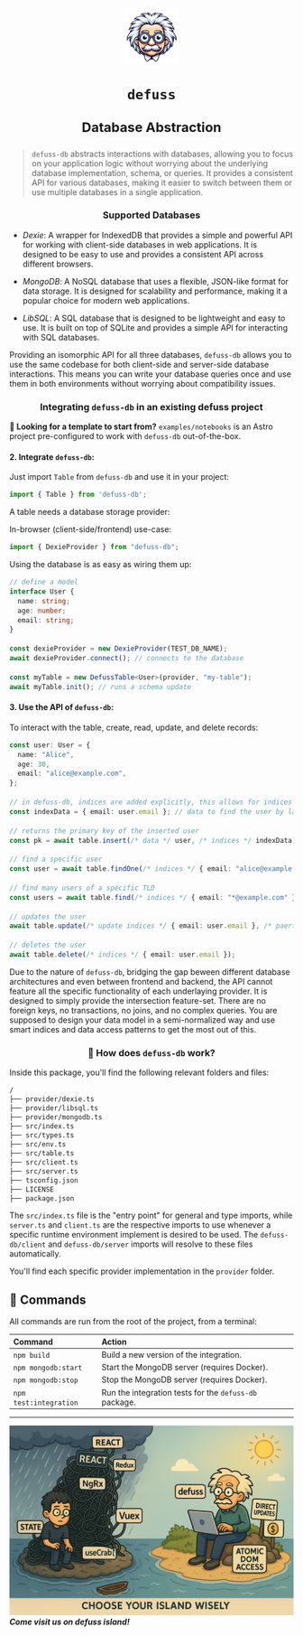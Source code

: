 <h1 align="center">

<img src="assets/defuss_mascott.png" width="100px" />

<p align="center">
  <code>defuss</code>
</p>

<sup align="center">

Database Abstraction

</sup>

</h1>


> `defuss-db` abstracts interactions with databases, allowing you to focus on your application logic without worrying about the underlying database implementation, schema, or queries. It provides a consistent API for various databases, making it easier to switch between them or use multiple databases in a single application.


<h3 align="center">

Supported Databases

</h3>

- *Dexie*: A wrapper for IndexedDB that provides a simple and powerful API for working with client-side databases in web applications. It is designed to be easy to use and provides a consistent API across different browsers.

- *MongoDB*: A NoSQL database that uses a flexible, JSON-like format for data storage. It is designed for scalability and performance, making it a popular choice for modern web applications.

- *LibSQL*: A SQL database that is designed to be lightweight and easy to use. It is built on top of SQLite and provides a simple API for interacting with SQL databases.

Providing an isomorphic API for all three databases, `defuss-db` allows you to use the same codebase for both client-side and server-side database interactions. This means you can write your database queries once and use them in both environments without worrying about compatibility issues.

<h3 align="center">

Integrating `defuss-db` in an existing defuss project

</h3>

**🚀 Looking for a template to start from?** `examples/notebooks` is an Astro project pre-configured to work with `defuss-db` out-of-the-box.

#### 2. Integrate `defuss-db`:

Just import `Table` from `defuss-db` and use it in your project:

```ts
import { Table } from 'defuss-db';
```

A table needs a database storage provider:

In-browser (client-side/frontend) use-case:

```ts
import { DexieProvider } from "defuss-db";
```

Using the database is as easy as wiring them up:

```ts
// define a model
interface User {
  name: string;
  age: number;
  email: string;
}

const dexieProvider = new DexieProvider(TEST_DB_NAME);
await dexieProvider.connect(); // connects to the database

const myTable = new DefussTable<User>(provider, "my-table");
await myTable.init(); // runs a schema update
```


#### 3. Use the API of `defuss-db`:

To interact with the table, create, read, update, and delete records:

```ts
const user: User = {
  name: "Alice",
  age: 30,
  email: "alice@example.com",
};

// in defuss-db, indices are added explicitly, this allows for indices to diverge from the underlying from the data stored. This separation solves a common issue with performance in speed and size dimensions.
const indexData = { email: user.email }; // data to find the user by later-on

// returns the primary key of the inserted user
const pk = await table.insert(/* data */ user, /* indices */ indexData);

// find a specific user
const user = await table.findOne(/* indices */ { email: "alice@example.com" });

// find many users of a specific TLD
const users = await table.find(/* indices */ { email: "*@example.com" });

// updates the user
await table.update(/* update indices */ { email: user.email }, /* paertial data */ { age: 29 });

// deletes the user
await table.delete(/* indices */ { email: user.email });
```

Due to the nature of `defuss-db`, bridging the gap beween different database architectures and even between frontend and backend, the API cannot feature all the specific functionality of each underlaying provider. It is designed to simply provide the intersection feature-set. There are no foreign keys, no transactions, no joins, and no complex queries. You are supposed to design your data model in a semi-normalized way and use smart indices and data access patterns to get the most out of this.

<h3 align="center">

🚀 How does `defuss-db` work?

</h3>

Inside this package, you'll find the following relevant folders and files:

```text
/
├── provider/dexie.ts
├── provider/libsql.ts
├── provider/mongodb.ts
├── src/index.ts
├── src/types.ts
├── src/env.ts
├── src/table.ts
├── src/client.ts
├── src/server.ts
├── tsconfig.json
├── LICENSE
├── package.json
```

The `src/index.ts` file is the "entry point" for general and type imports, while `server.ts` and `client.ts` are the respective imports to use whenever a specific runtime environment implement is desired to be used. The `defuss-db/client` and `defuss-db/server` imports will resolve to these files automatically.

You'll find each specific provider implementation in the `provider` folder.

## 🧞 Commands

All commands are run from the root of the project, from a terminal:

| Command       | Action                                                                                                                                                                                                                           |
| :------------ | :------------------------------------------------------------------------------------------------------------------------------------------------------------------------------------------------------------------------------- |
| `npm build`    | Build a new version of the integration. |
| `npm mongodb:start`    | Start the MongoDB server (requires Docker). |
| `npm mongodb:stop`    | Stop the MongoDB server (requires Docker). |
| `npm test:integration`    | Run the integration tests for the `defuss-db` package. |

---

<img src="https://raw.githubusercontent.com/kyr0/defuss/refs/heads/main/assets/defuss_comic.png" />

<caption><i><b>Come visit us on defuss island!</b></i></caption>